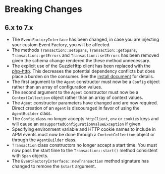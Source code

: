 
# Breaking Changes

## 6.x to 7.x
* The `EventFactoryInterface` has been changed, in case you are injecting your custom Event Factory, you will be affected.
* The methods `Transaction::setSpans`, `Transaction::getSpans`, `Transaction::getErrors` and `Transaction::setErrors` has been removed given the schema change rendered the these method unnecessary.
* The explicit use of the GuzzleHttp client has been replaced with the [php-http](http://docs.php-http.org/). This decreases the potential dependency conflicts but does place a burden on the consumer. See the [install document](install.md) for details.
* The first argument to the `Agent` constructor must now be a `Config` object rather than an array of configuration values.
* The second argument to the `Agent` constructor must now be a `ContextCollection` object rather than an array of context values.
* The `Agent` constructor parameters have changed and are now required. Direct creation of an `Agent` is discouraged in favor of using the `AgentBuilder` class.
* The `Config` class no longer accepts `httpClient`, `env` or `cookies` keys and will cause an `UnsupportedConfigurationValueException` if given.
* Specifying environment variable and HTTP cookie names to include in APM events must now be done through a `ContextCollection` object or through the `AgentBuilder` class.
* `Transaction` class constructors no longer accept a start time. You must now pass the start time to the `Transaction::start()` method consistent with `Span` objects.
* The `EventFactoryInterface::newTransaction` method signature has changed to remove the `$start` argument.